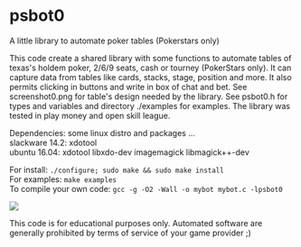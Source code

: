 # psbot0
A little library to automate poker tables (Pokerstars only)

This code create a shared library with some functions to automate tables of 
texas's holdem poker, 2/6/9 seats, cash or tourney (PokerStars only). It can 
capture data from tables like cards, stacks, stage, position and more. It also 
permits clicking in buttons and write in box of chat and bet. 
See screenshot0.png for table's design needed by the library. See psbot0.h for 
types and variables and directory ./examples for examples. The library was 
tested in play money and open skill league.

Dependencies: some linux distro and packages ...			<br/>
slackware 14.2: xdotool							<br/>
ubuntu 16.04: xdotool libxdo-dev imagemagick libmagick++-dev		<br/>

For install:   `./configure; sudo make && sudo make install`		<br/>
For examples:  `make examples`						<br/>
To compile your own code: `gcc -g -O2 -Wall -o mybot mybot.c -lpsbot0`	<br/>

<img src="https://github.com/diogenesrengo/psbot0/blob/master/screenshot0.png"/>

This code is for educational purposes only. Automated software are generally
prohibited by terms of service of your game provider ;)

